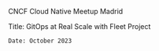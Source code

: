 CNCF Cloud Native Meetup Madrid

Title:  GitOps at Real Scale with Fleet Project

    Date: October 2023
